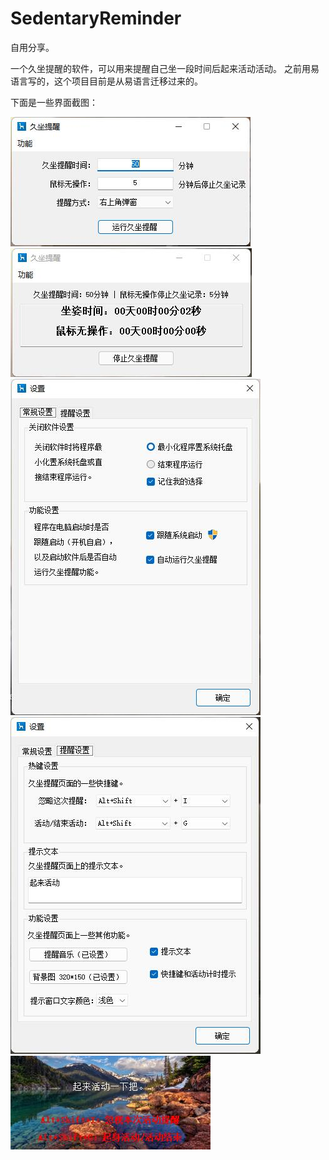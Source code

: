 # SedentaryReminder

自用分享。

一个久坐提醒的软件，可以用来提醒自己坐一段时间后起来活动活动。
之前用易语言写的，这个项目目前是从易语言迁移过来的。

下面是一些界面截图：

![1.jpg](https://raw.githubusercontent.com/LuodachuiXG/SedentaryReminder/main/Resources/1.jpg)
![2.jpg](https://raw.githubusercontent.com/LuodachuiXG/SedentaryReminder/main/Resources/2.jpg)
![3.jpg](https://raw.githubusercontent.com/LuodachuiXG/SedentaryReminder/main/Resources/3.jpg)
![4.jpg](https://raw.githubusercontent.com/LuodachuiXG/SedentaryReminder/main/Resources/4.jpg)
![5.jpg](https://raw.githubusercontent.com/LuodachuiXG/SedentaryReminder/main/Resources/5.jpg)
